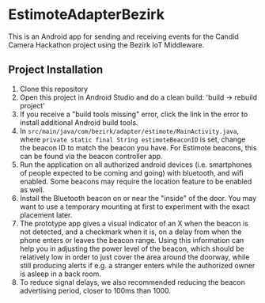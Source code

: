 # EstimoteAdapterBezirk

This is an Android app for sending and receiving events for the Candid Camera Hackathon project using the Bezirk IoT Middleware.

## Project Installation
1. Clone this repository
2. Open this project in Android Studio and do a clean build: 'build -> rebuild project'
3. If you receive a "build tools missing" error, click the link in the error to install additional Android build tools.
4. In `src/main/java/com/bezirk/adapter/estimote/MainActivity.java`, where `private static final String estimoteBeaconID` is set, change the beacon ID to match the beacon you have.  For Estimote beacons, this can be found via the beacon controller app. 
5. Run the application on all authorized android devices (i.e. smartphones of people expected to be coming and going) with bluetooth, and wifi enabled.  Some beacons may require the location feature to be enabled as well.
6. Install the Bluetooth beacon on or near the "inside" of the door.  You may want to use a temporary mounting at first to experiment with the exact placement later. 
7. The prototype app gives a visual indicator of an X when the beacon is not detected, and a checkmark when it is, on a delay from when the phone enters or leaves the beacon range.  Using this information can help you in adjusting the power level of the beacon, which should be relatively low in order to just cover the area around the doorway, while still producing alerts if e.g. a stranger enters while the authorized owner is asleep in a back room.  
8. To reduce signal delays, we also recommended reducing the beacon advertising period, closer to 100ms than 1000.  


